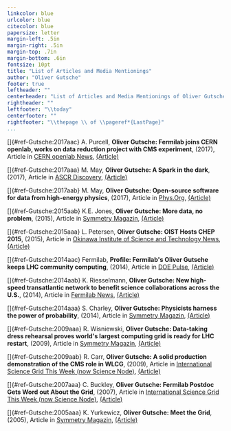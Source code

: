 ```yaml
---
linkcolor: blue
urlcolor: blue
citecolor: blue
papersize: letter
margin-left: .5in
margin-right: .5in
margin-top: .7in
margin-bottom: .6in
fontsize: 10pt
title: "List of Articles and Media Mentionings"
author: "Oliver Gutsche"
footer: true
leftheader: ""
centerheader: "List of Articles and Media Mentionings of Oliver Gutsche"
rightheader: ""
leftfooter: "\\today"
centerfooter: ""
rightfooter: "\\thepage \\ of \\pageref*{LastPage}"
...
```



[]{#ref-Gutsche:2017aac} A. Purcell, **Oliver Gutsche: Fermilab joins
CERN openlab, works on data reduction project with CMS experiment**,
(2017), Article in [CERN openlab News](http://openlab.cern/news),
[(Article)](http://openlab.cern/news/fermilab-joins-cern-openlab-works-?data-reduction?-project-cms-experiment-0)

[]{#ref-Gutsche:2017aaa} M. May, **Oliver Gutsche: A Spark in the
dark**, (2017), Article in [ASCR
Discovery](http://ascr-discovery.science.doe.gov),
[(Article)](http://ascr-discovery.science.doe.gov/2017/10/a-spark-in-the-dark/)

[]{#ref-Gutsche:2017aab} M. May, **Oliver Gutsche: Open-source software
for data from high-energy physics**, (2017), Article in
[Phys.Org](https://phys.org),
[(Article)](https://phys.org/news/2017-10-open-source-software-high-energy-physics.html)

[]{#ref-Gutsche:2015aab} K.E. Jones, **Oliver Gutsche: More data, no
problem**, (2015), Article in [Symmetry
Magazin](https://www.symmetrymagazine.org),
[(Article)](https://www.symmetrymagazine.org/article/july-2015/more-data-no-problem)

[]{#ref-Gutsche:2015aaa} L. Petersen, **Oliver Gutsche: OIST Hosts CHEP
2015**, (2015), Article in [Okinawa Institute of Science and Technology
News](https://www.oist.jp/news-center),
[(Article)](https://www.oist.jp/news-center/news/2015/4/20/oist-hosts-chep-2015)

[]{#ref-Gutsche:2014aac} Fermilab, **Profile: Fermilab's Oliver Gutsche
keeps LHC community computing**, (2014), Article in [DOE
Pulse](https://web.ornl.gov/info/news/pulse/index.shtml),
[(Article)](https://web.ornl.gov/info/news/pulse/no426/profile.shtml)

[]{#ref-Gutsche:2014aab} K. Riesselmann, **Oliver Gutsche: New
high-speed transatlantic network to benefit science collaborations
across the U.S.**, (2014), Article in [Fermilab
News](http://news.fnal.gov/newsroom/news/),
[(Article)](http://news.fnal.gov/2014/10/new-high-speed-transatlantic-network-to-benefit-science-collaborations-across-the-u-s/)

[]{#ref-Gutsche:2014aaa} S. Charley, **Oliver Gutsche: Physicists
harness the power of probability**, (2014), Article in [Symmetry
Magazin](https://www.symmetrymagazine.org),
[(Article)](https://www.symmetrymagazine.org/article/january-2014/physicists-harness-the-power-of-probability)

[]{#ref-Gutsche:2009aaa} R. Wisniewski, **Oliver Gutsche: Data-taking
dress rehearsal proves world's largest computing grid is ready for LHC
restart**, (2009), Article in [Symmetry
Magazin](https://www.symmetrymagazine.org),
[(Article)](https://goo.gl/3psp2o)

[]{#ref-Gutsche:2009aab} R. Carr, **Oliver Gutsche: A solid production
demonstration of the CMS role in WLCG**, (2009), Article in
[International Science Grid This Week (now Science
Node)](https://sciencenode.org),
[(Article)](https://sciencenode.org/feature/feature-solid-production-demonstration-lcg.php)

[]{#ref-Gutsche:2007aaa} C. Buckley, **Oliver Gutsche: Fermilab Postdoc
Gets Word out About the Grid**, (2007), Article in [International
Science Grid This Week (now Science Node)](https://sciencenode.org),
[(Article)](https://sciencenode.org/feature/isgtw-feature-fermilab-postdoc-gets-word-out-about-grid.php)

[]{#ref-Gutsche:2005aaa} K. Yurkewicz, **Oliver Gutsche: Meet the
Grid**, (2005), Article in [Symmetry
Magazin](https://www.symmetrymagazine.org),
[(Article)](https://www.symmetrymagazine.org/article/november-2005/meet-the-grid)

